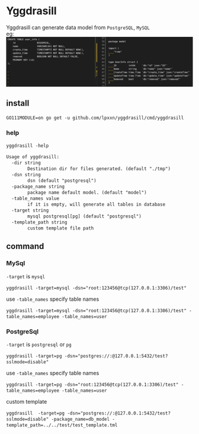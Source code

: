 # Yggdrasill
Yggdrasill can generate data model from `PostgreSQL`, `MySQL`    
eg:    
![generat model](/gen.png)
## install 

```
GO111MODULE=on go get -u github.com/lpxxn/yggdrasill/cmd/yggdrasill
```
### help
```
yggdrasill -help 
```
```
Usage of yggdrasill:
  -dir string
        Destination dir for files generated. (default "./tmp")
  -dsn string
        dsn (default "postgresql")
  -package_name string
        package name default model. (default "model")
  -table_names value
        if it is empty, will generate all tables in database
  -target string
        mysql postgresql[pg] (default "postgresql")
  -template_path string
        custom template file path

```


## command

### MySql
`-target` is `mysql`
```
yggdrasill -target=mysql -dsn="root:123456@tcp(127.0.0.1:3306)/test" 
```

use `-table_names` specify table names
```
yggdrasill -target=mysql -dsn="root:123456@tcp(127.0.0.1:3306)/test" -table_names=employee -table_names=user
```

### PostgreSql
`-target` is `postgresql` or `pg`
```
yggdrasill -target=pg -dsn="postgres://:@127.0.0.1:5432/test?sslmode=disable"
```
use `-table_names` specify table names
```
yggdrasill -target=pg -dsn="root:123456@tcp(127.0.0.1:3306)/test" -table_names=employee -table_names=user
```

custom template
```
yggdrasill  -target=pg -dsn="postgres://:@127.0.0.1:5432/test?sslmode=disable" -package_name=db_model -template_path=../../test/test_template.tml 
```


